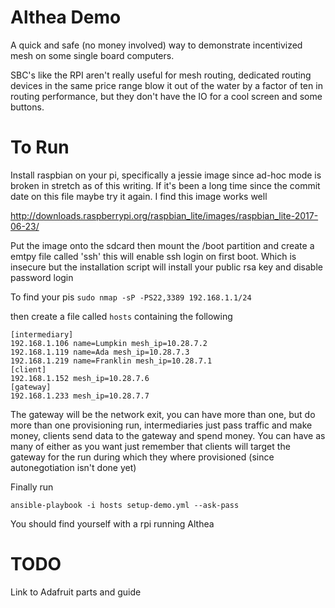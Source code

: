 Althea Demo
===========

A quick and safe (no money involved) way to demonstrate incentivized mesh on some single board computers.

SBC's like the RPI aren't really useful for mesh routing, dedicated routing devices in the same price range
blow it out of the water by a factor of ten in routing performance, but they don't have the IO for a cool
screen and some buttons.

To Run
======

Install raspbian on your pi, specifically a jessie image since ad-hoc mode
is broken in stretch as of this writing. If it's been a long time since the commit
date on this file maybe try it again. I find this image works well

   http://downloads.raspberrypi.org/raspbian_lite/images/raspbian_lite-2017-06-23/

Put the image onto the sdcard then mount the /boot partition and create a emtpy
file called 'ssh' this will enable ssh login on first boot. Which is insecure but
the installation script will install your public rsa key and disable password login

To find your pis `sudo nmap -sP -PS22,3389 192.168.1.1/24`

then create a file called `hosts` containing the following

```
[intermediary]
192.168.1.106 name=Lumpkin mesh_ip=10.28.7.2
192.168.1.119 name=Ada mesh_ip=10.28.7.3
192.168.1.219 name=Franklin mesh_ip=10.28.7.1
[client]
192.168.1.152 mesh_ip=10.28.7.6
[gateway]
192.168.1.233 mesh_ip=10.28.7.7
```

The gateway will be the network exit, you can have more than one, but do more than one
provisioning run, intermediaries just pass traffic and make money, clients send data
to the gateway and spend money. You can have as many of either as you want just remember
that clients will target the gateway for the run during which they where provisioned
(since autonegotiation isn't done yet)

Finally run

    ansible-playbook -i hosts setup-demo.yml --ask-pass


You should find yourself with a rpi running Althea

TODO
====

Link to Adafruit parts and guide
